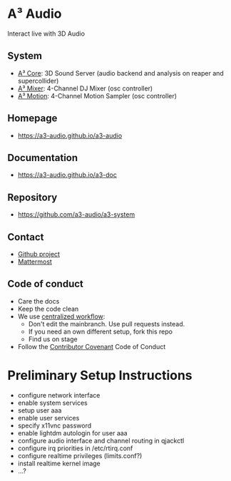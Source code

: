 # A³ Audio
Interact live with 3D Audio

## System
- [A³ Core](https://github.com/a3-audio/a3-core): 3D Sound Server (audio backend and analysis on reaper and supercollider)
- [A³ Mixer](https://github.com/a3-audio/a3-mixer): 4-Channel DJ Mixer (osc controller)
- [A³ Motion](https://github.com/a3-audio/a3-motion): 4-Channel Motion Sampler (osc controller)

## Homepage
- https://a3-audio.github.io/a3-audio

## Documentation
- https://a3-audio.github.io/a3-doc

## Repository
- https://github.com/a3-audio/a3-system

## Contact
- [Github project](https://github.com/orgs/a3-audio/projects/1)
- [Mattermost](https://talk.a3-audio.com/ambisonics)

## Code of conduct
- Care the docs
- Keep the code clean
- We use [centralized workflow](https://www.git-scm.com/book/en/v2/Distributed-Git-Distributed-Workflows):
  - Don't edit the mainbranch. Use pull requests instead.
  - If you need an own different setup, fork this repo
  - Find us on stage
- Follow the <a href="https://contributor-covenant.org/">Contributor Covenant</a> Code of Conduct

# Preliminary Setup Instructions

- configure network interface
- enable system services
- setup user aaa
- enable user services
- specify x11vnc password
- enable lightdm autologin for user aaa
- configure audio interface and channel routing in qjackctl
- configure irq priorities in /etc/rtirq.conf
- configure realtime privileges (limits.conf?)
- install realtime kernel image
- ...?
